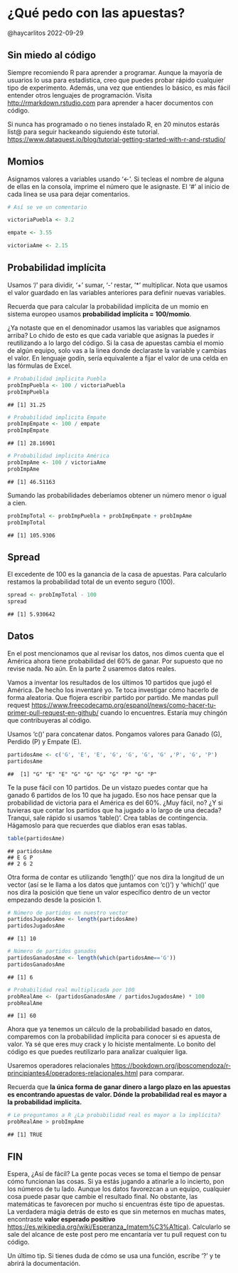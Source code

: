 ¿Qué pedo con las apuestas?
================
@haycarlitos
2022-09-29

## Sin miedo al código

Siempre recomiendo R para aprender a programar. Aunque la mayoría de
usuarios lo usa para estadística, creo que puedes probar rápido
cualquier tipo de experimento. Además, una vez que entiendes lo básico,
es más fácil entender otros lenguajes de programación. Visita
<http://rmarkdown.rstudio.com> para aprender a hacer documentos con
código.

Si nunca has programado o no tienes instalado R, en 20 minutos estarás
list@ para seguir hackeando siguiendo éste tutorial.
<https://www.dataquest.io/blog/tutorial-getting-started-with-r-and-rstudio/>

## Momios

Asignamos valores a variables usando ‘\<-’. Si tecleas el nombre de
alguna de ellas en la consola, imprime el número que le asignaste. El
‘\#’ al inicio de cada linea se usa para dejar comentarios.

``` r
# Así se ve un comentario

victoriaPuebla <- 3.2 

empate <- 3.55

victoriaAme <- 2.15 
```

## Probabilidad implícita

Usamos ‘/’ para dividir, ‘+’ sumar, ‘-’ restar, ’\*’ multiplicar. Nota
que usamos el valor guardado en las variables anteriores para definir
nuevas variables.

Recuerda que para calcular la probabilidad implícita de un momio en
sistema europeo usamos **probabilidad implícita = 100/momio**.

¿Ya notaste que en el denominador usamos las variables que asignamos
arriba? Lo chido de esto es que cada variable que asignas la puedes ir
reutilizando a lo largo del código. Si la casa de apuestas cambia el
momio de algún equipo, solo vas a la linea donde declaraste la variable
y cambias el valor. En lenguaje godín, sería equivalente a fijar el
valor de una celda en las fórmulas de Excel.

``` r
# Probabilidad impĺicita Puebla
probImpPuebla <- 100 / victoriaPuebla 
probImpPuebla
```

    ## [1] 31.25

``` r
# Probabilidad impĺicita Empate
probImpEmpate <- 100 / empate
probImpEmpate
```

    ## [1] 28.16901

``` r
# Probabilidad impĺicita América
probImpAme <- 100 / victoriaAme
probImpAme
```

    ## [1] 46.51163

Sumando las probabilidades deberíamos obtener un número menor o igual a
cien.

``` r
probImpTotal <- probImpPuebla + probImpEmpate + probImpAme
probImpTotal
```

    ## [1] 105.9306

## Spread

El excedente de 100 es la ganancia de la casa de apuestas. Para
calcularlo restamos la probabilidad total de un evento seguro (100).

``` r
spread <- probImpTotal - 100
spread
```

    ## [1] 5.930642

## Datos

En el post mencionamos que al revisar los datos, nos dimos cuenta que el
América ahora tiene probabilidad del 60% de ganar. Por supuesto que no
revise nada. No aún. En la parte 2 usaremos datos reales.

Vamos a inventar los resultados de los últimos 10 partidos que jugó el
América. De hecho los inventaré yo. Te toca investigar cómo hacerlo de
forma aleatoria. Que flojera escribir partido por partido. Me mandas
pull request
<https://www.freecodecamp.org/espanol/news/como-hacer-tu-primer-pull-request-en-github/>
cuando lo encuentres. Estaría muy chingón que contribuyeras al código.

Usamos ‘c()’ para concatenar datos. Pongamos valores para Ganado (G),
Perdido (P) y Empate (E).

``` r
partidosAme <- c('G', 'E', 'E', 'G', 'G', 'G', 'G' ,'P', 'G', 'P')
partidosAme
```

    ##  [1] "G" "E" "E" "G" "G" "G" "G" "P" "G" "P"

Te la puse fácil con 10 partidos. De un vistazo puedes contar que ha
ganado 6 partidos de los 10 que ha jugado. Eso nos hace pensar que la
probabilidad de victoria para el América es del 60%. ¿Muy fácil, no? ¿Y
si tuvieras que contar los partidos que ha jugado a lo largo de una
decada? Tranqui, sale rápido si usamos ‘table()’. Crea tablas de
contingencia. Hágamoslo para que recuerdes que diablos eran esas tablas.

``` r
table(partidosAme)
```

    ## partidosAme
    ## E G P 
    ## 2 6 2

Otra forma de contar es utilizando ‘length()’ que nos dira la longitud
de un vector (así se le llama a los datos que juntamos con ‘c()’) y
‘which()’ que nos dira la posición que tiene un valor específico dentro
de un vector empezando desde la posición 1.

``` r
# Número de partidos en nuestro vector
partidosJugadosAme <- length(partidosAme)
partidosJugadosAme
```

    ## [1] 10

``` r
# Número de partidos ganados
partidosGanadosAme <- length(which(partidosAme=='G'))
partidosGanadosAme
```

    ## [1] 6

``` r
# Probabilidad real multiplicada por 100
probRealAme <- (partidosGanadosAme / partidosJugadosAme) * 100
probRealAme
```

    ## [1] 60

Ahora que ya tenemos un cálculo de la probabilidad basado en datos,
comparemos con la probabilidad ímplicita para conocer si es apuesta de
valor. Ya sé que eres muy crack y lo hiciste mentalmente. Lo bonito del
código es que puedes reutilizarlo para analizar cualquier liga.

Usaremos operadores relacionales
<https://bookdown.org/jboscomendoza/r-principiantes4/operadores-relacionales.html>
para comparar.

Recuerda que **la única forma de ganar dinero a largo plazo en las
apuestas es encontrando apuestas de valor. Dónde la probabilidad real es
mayor a la probabilidad implícita.**

``` r
# Le preguntamos a R ¿La probabilidad real es mayor a la implícita?
probRealAme > probImpAme
```

    ## [1] TRUE

## FIN

Espera, ¿Así de fácil? La gente pocas veces se toma el tiempo de pensar
cómo funcionan las cosas. Si ya estás jugando a atinarle a lo incierto,
pon los números de tu lado. Aunque los datos favorezcan a un equipo,
cualquier cosa puede pasar que cambie el resultado final. No obstante,
las matemáticas te favorecen por mucho si encuentras éste tipo de
apuestas. La verdadera mágia detrás de esto es que sin meternos en
muchas mates, encontraste **valor esperado positivo**
<https://es.wikipedia.org/wiki/Esperanza_(matem%C3%A1tica)>. Calcularlo
se sale del alcance de este post pero me encantaría ver tu pull request
con tu código.

Un último tip. Si tienes duda de cómo se usa una función, escribe ‘?’ y
te abrirá la documentación.
